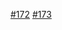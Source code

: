 [#172](https://github.com/nbbrd/sdmx-dl/issues/172)
[#173](https://github.com/nbbrd/sdmx-dl/issues/172)
